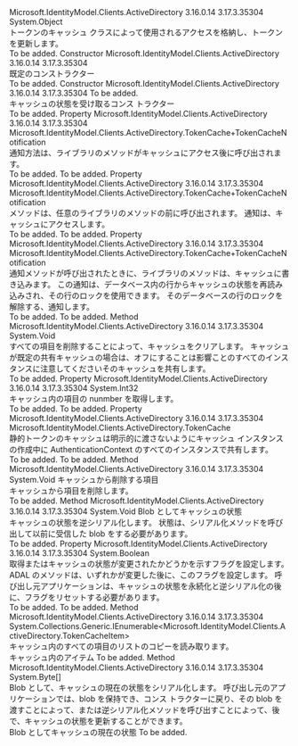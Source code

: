 <Type Name="TokenCache" FullName="Microsoft.IdentityModel.Clients.ActiveDirectory.TokenCache">
  <TypeSignature Language="C#" Value="public class TokenCache" />
  <TypeSignature Language="ILAsm" Value=".class public auto ansi TokenCache extends System.Object" />
  <TypeSignature Language="DocId" Value="T:Microsoft.IdentityModel.Clients.ActiveDirectory.TokenCache" />
  <TypeSignature Language="VB.NET" Value="Public Class TokenCache" />
  <TypeSignature Language="F#" Value="type TokenCache = class" />
  <AssemblyInfo>
    <AssemblyName>Microsoft.IdentityModel.Clients.ActiveDirectory</AssemblyName>
    <AssemblyVersion>3.16.0.14</AssemblyVersion>
    <AssemblyVersion>3.17.3.35304</AssemblyVersion>
  </AssemblyInfo>
  <Base>
    <BaseTypeName>System.Object</BaseTypeName>
  </Base>
  <Interfaces />
  <Docs>
    <summary>
            トークンのキャッシュ クラスによって使用される<see cref="T:Microsoft.IdentityModel.Clients.ActiveDirectory.AuthenticationContext" />アクセスを格納し、トークンを更新します。
            </summary>
    <remarks>To be added.</remarks>
  </Docs>
  <Members>
    <Member MemberName=".ctor">
      <MemberSignature Language="C#" Value="public TokenCache ();" />
      <MemberSignature Language="ILAsm" Value=".method public hidebysig specialname rtspecialname instance void .ctor() cil managed" />
      <MemberSignature Language="DocId" Value="M:Microsoft.IdentityModel.Clients.ActiveDirectory.TokenCache.#ctor" />
      <MemberSignature Language="VB.NET" Value="Public Sub New ()" />
      <MemberType>Constructor</MemberType>
      <AssemblyInfo>
        <AssemblyName>Microsoft.IdentityModel.Clients.ActiveDirectory</AssemblyName>
        <AssemblyVersion>3.16.0.14</AssemblyVersion>
        <AssemblyVersion>3.17.3.35304</AssemblyVersion>
      </AssemblyInfo>
      <Parameters />
      <Docs>
        <summary>
            既定のコンストラクター
            </summary>
        <remarks>To be added.</remarks>
      </Docs>
    </Member>
    <Member MemberName=".ctor">
      <MemberSignature Language="C#" Value="public TokenCache (byte[] state);" />
      <MemberSignature Language="ILAsm" Value=".method public hidebysig specialname rtspecialname instance void .ctor(unsigned int8[] state) cil managed" />
      <MemberSignature Language="DocId" Value="M:Microsoft.IdentityModel.Clients.ActiveDirectory.TokenCache.#ctor(System.Byte[])" />
      <MemberSignature Language="VB.NET" Value="Public Sub New (state As Byte())" />
      <MemberSignature Language="F#" Value="new Microsoft.IdentityModel.Clients.ActiveDirectory.TokenCache : byte[] -&gt; Microsoft.IdentityModel.Clients.ActiveDirectory.TokenCache" Usage="new Microsoft.IdentityModel.Clients.ActiveDirectory.TokenCache state" />
      <MemberType>Constructor</MemberType>
      <AssemblyInfo>
        <AssemblyName>Microsoft.IdentityModel.Clients.ActiveDirectory</AssemblyName>
        <AssemblyVersion>3.16.0.14</AssemblyVersion>
        <AssemblyVersion>3.17.3.35304</AssemblyVersion>
      </AssemblyInfo>
      <Parameters>
        <Parameter Name="state" Type="System.Byte[]" />
      </Parameters>
      <Docs>
        <param name="state">To be added.</param>
        <summary>
            キャッシュの状態を受け取るコンス トラクター
            </summary>
        <remarks>To be added.</remarks>
      </Docs>
    </Member>
    <Member MemberName="AfterAccess">
      <MemberSignature Language="C#" Value="public Microsoft.IdentityModel.Clients.ActiveDirectory.TokenCache.TokenCacheNotification AfterAccess { get; set; }" />
      <MemberSignature Language="ILAsm" Value=".property instance class Microsoft.IdentityModel.Clients.ActiveDirectory.TokenCache/TokenCacheNotification AfterAccess" />
      <MemberSignature Language="DocId" Value="P:Microsoft.IdentityModel.Clients.ActiveDirectory.TokenCache.AfterAccess" />
      <MemberSignature Language="VB.NET" Value="Public Property AfterAccess As TokenCache.TokenCacheNotification" />
      <MemberSignature Language="F#" Value="member this.AfterAccess : Microsoft.IdentityModel.Clients.ActiveDirectory.TokenCache.TokenCacheNotification with get, set" Usage="Microsoft.IdentityModel.Clients.ActiveDirectory.TokenCache.AfterAccess" />
      <MemberType>Property</MemberType>
      <AssemblyInfo>
        <AssemblyName>Microsoft.IdentityModel.Clients.ActiveDirectory</AssemblyName>
        <AssemblyVersion>3.16.0.14</AssemblyVersion>
        <AssemblyVersion>3.17.3.35304</AssemblyVersion>
      </AssemblyInfo>
      <ReturnValue>
        <ReturnType>Microsoft.IdentityModel.Clients.ActiveDirectory.TokenCache+TokenCacheNotification</ReturnType>
      </ReturnValue>
      <Docs>
        <summary>
            通知方法は、ライブラリのメソッドがキャッシュにアクセス後に呼び出されます。
            </summary>
        <value>To be added.</value>
        <remarks>To be added.</remarks>
      </Docs>
    </Member>
    <Member MemberName="BeforeAccess">
      <MemberSignature Language="C#" Value="public Microsoft.IdentityModel.Clients.ActiveDirectory.TokenCache.TokenCacheNotification BeforeAccess { get; set; }" />
      <MemberSignature Language="ILAsm" Value=".property instance class Microsoft.IdentityModel.Clients.ActiveDirectory.TokenCache/TokenCacheNotification BeforeAccess" />
      <MemberSignature Language="DocId" Value="P:Microsoft.IdentityModel.Clients.ActiveDirectory.TokenCache.BeforeAccess" />
      <MemberSignature Language="VB.NET" Value="Public Property BeforeAccess As TokenCache.TokenCacheNotification" />
      <MemberSignature Language="F#" Value="member this.BeforeAccess : Microsoft.IdentityModel.Clients.ActiveDirectory.TokenCache.TokenCacheNotification with get, set" Usage="Microsoft.IdentityModel.Clients.ActiveDirectory.TokenCache.BeforeAccess" />
      <MemberType>Property</MemberType>
      <AssemblyInfo>
        <AssemblyName>Microsoft.IdentityModel.Clients.ActiveDirectory</AssemblyName>
        <AssemblyVersion>3.16.0.14</AssemblyVersion>
        <AssemblyVersion>3.17.3.35304</AssemblyVersion>
      </AssemblyInfo>
      <ReturnValue>
        <ReturnType>Microsoft.IdentityModel.Clients.ActiveDirectory.TokenCache+TokenCacheNotification</ReturnType>
      </ReturnValue>
      <Docs>
        <summary>
            メソッドは、任意のライブラリのメソッドの前に呼び出されます。 通知は、キャッシュにアクセスします。
            </summary>
        <value>To be added.</value>
        <remarks>To be added.</remarks>
      </Docs>
    </Member>
    <Member MemberName="BeforeWrite">
      <MemberSignature Language="C#" Value="public Microsoft.IdentityModel.Clients.ActiveDirectory.TokenCache.TokenCacheNotification BeforeWrite { get; set; }" />
      <MemberSignature Language="ILAsm" Value=".property instance class Microsoft.IdentityModel.Clients.ActiveDirectory.TokenCache/TokenCacheNotification BeforeWrite" />
      <MemberSignature Language="DocId" Value="P:Microsoft.IdentityModel.Clients.ActiveDirectory.TokenCache.BeforeWrite" />
      <MemberSignature Language="VB.NET" Value="Public Property BeforeWrite As TokenCache.TokenCacheNotification" />
      <MemberSignature Language="F#" Value="member this.BeforeWrite : Microsoft.IdentityModel.Clients.ActiveDirectory.TokenCache.TokenCacheNotification with get, set" Usage="Microsoft.IdentityModel.Clients.ActiveDirectory.TokenCache.BeforeWrite" />
      <MemberType>Property</MemberType>
      <AssemblyInfo>
        <AssemblyName>Microsoft.IdentityModel.Clients.ActiveDirectory</AssemblyName>
        <AssemblyVersion>3.16.0.14</AssemblyVersion>
        <AssemblyVersion>3.17.3.35304</AssemblyVersion>
      </AssemblyInfo>
      <ReturnValue>
        <ReturnType>Microsoft.IdentityModel.Clients.ActiveDirectory.TokenCache+TokenCacheNotification</ReturnType>
      </ReturnValue>
      <Docs>
        <summary>
            通知メソッドが呼び出されたときに、ライブラリのメソッドは、キャッシュに書き込みます。 この通知は、データベース内の行からキャッシュの状態を再読み込みされ、その行のロックを使用できます。 そのデータベースの行のロックを解除する、<see cref="P:Microsoft.IdentityModel.Clients.ActiveDirectory.TokenCache.AfterAccess" />通知します。
            </summary>
        <value>To be added.</value>
        <remarks>To be added.</remarks>
      </Docs>
    </Member>
    <Member MemberName="Clear">
      <MemberSignature Language="C#" Value="public virtual void Clear ();" />
      <MemberSignature Language="ILAsm" Value=".method public hidebysig newslot virtual instance void Clear() cil managed" />
      <MemberSignature Language="DocId" Value="M:Microsoft.IdentityModel.Clients.ActiveDirectory.TokenCache.Clear" />
      <MemberSignature Language="VB.NET" Value="Public Overridable Sub Clear ()" />
      <MemberSignature Language="F#" Value="abstract member Clear : unit -&gt; unit&#xA;override this.Clear : unit -&gt; unit" Usage="tokenCache.Clear " />
      <MemberType>Method</MemberType>
      <AssemblyInfo>
        <AssemblyName>Microsoft.IdentityModel.Clients.ActiveDirectory</AssemblyName>
        <AssemblyVersion>3.16.0.14</AssemblyVersion>
        <AssemblyVersion>3.17.3.35304</AssemblyVersion>
      </AssemblyInfo>
      <ReturnValue>
        <ReturnType>System.Void</ReturnType>
      </ReturnValue>
      <Parameters />
      <Docs>
        <summary>
            すべての項目を削除することによって、キャッシュをクリアします。 キャッシュが既定の共有キャッシュの場合は、オフにすることは影響ことのすべてのインスタンスに注意してください<see cref="T:Microsoft.IdentityModel.Clients.ActiveDirectory.AuthenticationContext" />そのキャッシュを共有します。
            </summary>
        <remarks>To be added.</remarks>
      </Docs>
    </Member>
    <Member MemberName="Count">
      <MemberSignature Language="C#" Value="public int Count { get; }" />
      <MemberSignature Language="ILAsm" Value=".property instance int32 Count" />
      <MemberSignature Language="DocId" Value="P:Microsoft.IdentityModel.Clients.ActiveDirectory.TokenCache.Count" />
      <MemberSignature Language="VB.NET" Value="Public ReadOnly Property Count As Integer" />
      <MemberSignature Language="F#" Value="member this.Count : int" Usage="Microsoft.IdentityModel.Clients.ActiveDirectory.TokenCache.Count" />
      <MemberType>Property</MemberType>
      <AssemblyInfo>
        <AssemblyName>Microsoft.IdentityModel.Clients.ActiveDirectory</AssemblyName>
        <AssemblyVersion>3.16.0.14</AssemblyVersion>
        <AssemblyVersion>3.17.3.35304</AssemblyVersion>
      </AssemblyInfo>
      <ReturnValue>
        <ReturnType>System.Int32</ReturnType>
      </ReturnValue>
      <Docs>
        <summary>
            キャッシュ内の項目の nunmber を取得します。
            </summary>
        <value>To be added.</value>
        <remarks>To be added.</remarks>
      </Docs>
    </Member>
    <Member MemberName="DefaultShared">
      <MemberSignature Language="C#" Value="public static Microsoft.IdentityModel.Clients.ActiveDirectory.TokenCache DefaultShared { get; }" />
      <MemberSignature Language="ILAsm" Value=".property class Microsoft.IdentityModel.Clients.ActiveDirectory.TokenCache DefaultShared" />
      <MemberSignature Language="DocId" Value="P:Microsoft.IdentityModel.Clients.ActiveDirectory.TokenCache.DefaultShared" />
      <MemberSignature Language="VB.NET" Value="Public Shared ReadOnly Property DefaultShared As TokenCache" />
      <MemberSignature Language="F#" Value="member this.DefaultShared : Microsoft.IdentityModel.Clients.ActiveDirectory.TokenCache" Usage="Microsoft.IdentityModel.Clients.ActiveDirectory.TokenCache.DefaultShared" />
      <MemberType>Property</MemberType>
      <AssemblyInfo>
        <AssemblyName>Microsoft.IdentityModel.Clients.ActiveDirectory</AssemblyName>
        <AssemblyVersion>3.16.0.14</AssemblyVersion>
        <AssemblyVersion>3.17.3.35304</AssemblyVersion>
      </AssemblyInfo>
      <ReturnValue>
        <ReturnType>Microsoft.IdentityModel.Clients.ActiveDirectory.TokenCache</ReturnType>
      </ReturnValue>
      <Docs>
        <summary>
            静的トークンのキャッシュは明示的に渡さないようにキャッシュ インスタンスの作成中に AuthenticationContext のすべてのインスタンスで共有します。
            </summary>
        <value>To be added.</value>
        <remarks>To be added.</remarks>
      </Docs>
    </Member>
    <Member MemberName="DeleteItem">
      <MemberSignature Language="C#" Value="public virtual void DeleteItem (Microsoft.IdentityModel.Clients.ActiveDirectory.TokenCacheItem item);" />
      <MemberSignature Language="ILAsm" Value=".method public hidebysig newslot virtual instance void DeleteItem(class Microsoft.IdentityModel.Clients.ActiveDirectory.TokenCacheItem item) cil managed" />
      <MemberSignature Language="DocId" Value="M:Microsoft.IdentityModel.Clients.ActiveDirectory.TokenCache.DeleteItem(Microsoft.IdentityModel.Clients.ActiveDirectory.TokenCacheItem)" />
      <MemberSignature Language="VB.NET" Value="Public Overridable Sub DeleteItem (item As TokenCacheItem)" />
      <MemberSignature Language="F#" Value="abstract member DeleteItem : Microsoft.IdentityModel.Clients.ActiveDirectory.TokenCacheItem -&gt; unit&#xA;override this.DeleteItem : Microsoft.IdentityModel.Clients.ActiveDirectory.TokenCacheItem -&gt; unit" Usage="tokenCache.DeleteItem item" />
      <MemberType>Method</MemberType>
      <AssemblyInfo>
        <AssemblyName>Microsoft.IdentityModel.Clients.ActiveDirectory</AssemblyName>
        <AssemblyVersion>3.16.0.14</AssemblyVersion>
        <AssemblyVersion>3.17.3.35304</AssemblyVersion>
      </AssemblyInfo>
      <ReturnValue>
        <ReturnType>System.Void</ReturnType>
      </ReturnValue>
      <Parameters>
        <Parameter Name="item" Type="Microsoft.IdentityModel.Clients.ActiveDirectory.TokenCacheItem" />
      </Parameters>
      <Docs>
        <param name="item">キャッシュから削除する項目</param>
        <summary>
            キャッシュから項目を削除します。
            </summary>
        <remarks>To be added.</remarks>
      </Docs>
    </Member>
    <Member MemberName="Deserialize">
      <MemberSignature Language="C#" Value="public void Deserialize (byte[] state);" />
      <MemberSignature Language="ILAsm" Value=".method public hidebysig instance void Deserialize(unsigned int8[] state) cil managed" />
      <MemberSignature Language="DocId" Value="M:Microsoft.IdentityModel.Clients.ActiveDirectory.TokenCache.Deserialize(System.Byte[])" />
      <MemberSignature Language="VB.NET" Value="Public Sub Deserialize (state As Byte())" />
      <MemberSignature Language="F#" Value="member this.Deserialize : byte[] -&gt; unit" Usage="tokenCache.Deserialize state" />
      <MemberType>Method</MemberType>
      <AssemblyInfo>
        <AssemblyName>Microsoft.IdentityModel.Clients.ActiveDirectory</AssemblyName>
        <AssemblyVersion>3.16.0.14</AssemblyVersion>
        <AssemblyVersion>3.17.3.35304</AssemblyVersion>
      </AssemblyInfo>
      <ReturnValue>
        <ReturnType>System.Void</ReturnType>
      </ReturnValue>
      <Parameters>
        <Parameter Name="state" Type="System.Byte[]" />
      </Parameters>
      <Docs>
        <param name="state">Blob としてキャッシュの状態</param>
        <summary>
            キャッシュの状態を逆シリアル化します。 状態は、シリアル化メソッドを呼び出して以前に受信した blob をする必要があります。
            </summary>
        <remarks>To be added.</remarks>
      </Docs>
    </Member>
    <Member MemberName="HasStateChanged">
      <MemberSignature Language="C#" Value="public bool HasStateChanged { get; set; }" />
      <MemberSignature Language="ILAsm" Value=".property instance bool HasStateChanged" />
      <MemberSignature Language="DocId" Value="P:Microsoft.IdentityModel.Clients.ActiveDirectory.TokenCache.HasStateChanged" />
      <MemberSignature Language="VB.NET" Value="Public Property HasStateChanged As Boolean" />
      <MemberSignature Language="F#" Value="member this.HasStateChanged : bool with get, set" Usage="Microsoft.IdentityModel.Clients.ActiveDirectory.TokenCache.HasStateChanged" />
      <MemberType>Property</MemberType>
      <AssemblyInfo>
        <AssemblyName>Microsoft.IdentityModel.Clients.ActiveDirectory</AssemblyName>
        <AssemblyVersion>3.16.0.14</AssemblyVersion>
        <AssemblyVersion>3.17.3.35304</AssemblyVersion>
      </AssemblyInfo>
      <ReturnValue>
        <ReturnType>System.Boolean</ReturnType>
      </ReturnValue>
      <Docs>
        <summary>
            取得またはキャッシュの状態が変更されたかどうかを示すフラグを設定します。 ADAL のメソッドは、いずれかが変更した後に、このフラグを設定します。 呼び出し元アプリケーションは、キャッシュの状態を永続化と逆シリアル化の後に、フラグをリセットする必要があります。
            </summary>
        <value>To be added.</value>
        <remarks>To be added.</remarks>
      </Docs>
    </Member>
    <Member MemberName="ReadItems">
      <MemberSignature Language="C#" Value="public virtual System.Collections.Generic.IEnumerable&lt;Microsoft.IdentityModel.Clients.ActiveDirectory.TokenCacheItem&gt; ReadItems ();" />
      <MemberSignature Language="ILAsm" Value=".method public hidebysig newslot virtual instance class System.Collections.Generic.IEnumerable`1&lt;class Microsoft.IdentityModel.Clients.ActiveDirectory.TokenCacheItem&gt; ReadItems() cil managed" />
      <MemberSignature Language="DocId" Value="M:Microsoft.IdentityModel.Clients.ActiveDirectory.TokenCache.ReadItems" />
      <MemberSignature Language="VB.NET" Value="Public Overridable Function ReadItems () As IEnumerable(Of TokenCacheItem)" />
      <MemberSignature Language="F#" Value="abstract member ReadItems : unit -&gt; seq&lt;Microsoft.IdentityModel.Clients.ActiveDirectory.TokenCacheItem&gt;&#xA;override this.ReadItems : unit -&gt; seq&lt;Microsoft.IdentityModel.Clients.ActiveDirectory.TokenCacheItem&gt;" Usage="tokenCache.ReadItems " />
      <MemberType>Method</MemberType>
      <AssemblyInfo>
        <AssemblyName>Microsoft.IdentityModel.Clients.ActiveDirectory</AssemblyName>
        <AssemblyVersion>3.16.0.14</AssemblyVersion>
        <AssemblyVersion>3.17.3.35304</AssemblyVersion>
      </AssemblyInfo>
      <ReturnValue>
        <ReturnType>System.Collections.Generic.IEnumerable&lt;Microsoft.IdentityModel.Clients.ActiveDirectory.TokenCacheItem&gt;</ReturnType>
      </ReturnValue>
      <Parameters />
      <Docs>
        <summary>
            キャッシュ内のすべての項目のリストのコピーを読み取ります。 
            </summary>
        <returns>キャッシュ内のアイテム</returns>
        <remarks>To be added.</remarks>
      </Docs>
    </Member>
    <Member MemberName="Serialize">
      <MemberSignature Language="C#" Value="public byte[] Serialize ();" />
      <MemberSignature Language="ILAsm" Value=".method public hidebysig instance unsigned int8[] Serialize() cil managed" />
      <MemberSignature Language="DocId" Value="M:Microsoft.IdentityModel.Clients.ActiveDirectory.TokenCache.Serialize" />
      <MemberSignature Language="VB.NET" Value="Public Function Serialize () As Byte()" />
      <MemberSignature Language="F#" Value="member this.Serialize : unit -&gt; byte[]" Usage="tokenCache.Serialize " />
      <MemberType>Method</MemberType>
      <AssemblyInfo>
        <AssemblyName>Microsoft.IdentityModel.Clients.ActiveDirectory</AssemblyName>
        <AssemblyVersion>3.16.0.14</AssemblyVersion>
        <AssemblyVersion>3.17.3.35304</AssemblyVersion>
      </AssemblyInfo>
      <ReturnValue>
        <ReturnType>System.Byte[]</ReturnType>
      </ReturnValue>
      <Parameters />
      <Docs>
        <summary>
            Blob として、キャッシュの現在の状態をシリアル化します。 呼び出し元のアプリケーションでは、blob を保持でき、コンス トラクターに戻り、その blob を渡すことによって、または逆シリアル化メソッドを呼び出すことによって、後で、キャッシュの状態を更新することができます。
            </summary>
        <returns>Blob としてキャッシュの現在の状態</returns>
        <remarks>To be added.</remarks>
      </Docs>
    </Member>
  </Members>
</Type>